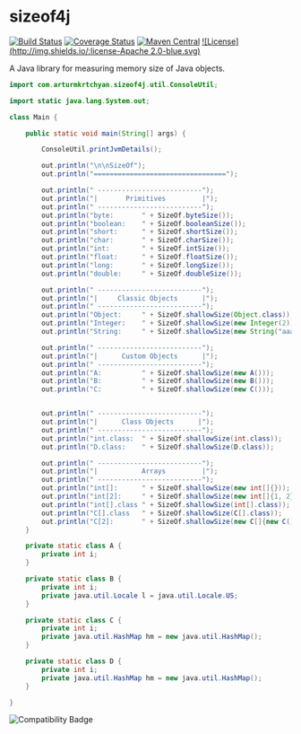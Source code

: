 sizeof4j
========

[![Build Status](https://api.travis-ci.org/repositories/arturmkrtchyan/sizeof4j.png)](https://travis-ci.org/arturmkrtchyan/sizeof4j)
[![Coverage Status](https://img.shields.io/coveralls/arturmkrtchyan/sizeof4j.svg)](https://coveralls.io/r/arturmkrtchyan/sizeof4j)
[![Maven Central](https://maven-badges.herokuapp.com/maven-central/com.arturmkrtchyan.sizeof4j/sizeof4j/badge.svg)](https://maven-badges.herokuapp.com/maven-central/com.arturmkrtchyan.sizeof4j/sizeof4j)
[![License](http://img.shields.io/:license-Apache 2.0-blue.svg)](https://raw.githubusercontent.com/arturmkrtchyan/iban4j/master/LICENSE.txt)

A Java library for measuring memory size of Java objects.

```java
import com.arturmkrtchyan.sizeof4j.util.ConsoleUtil;

import static java.lang.System.out;

class Main {

    public static void main(String[] args) {

        ConsoleUtil.printJvmDetails();

        out.println("\n\nSizeOf");
        out.println("=================================");

        out.println(" --------------------------");
        out.println("|       Primitives         |");
        out.println(" --------------------------");
        out.println("byte:       " + SizeOf.byteSize());
        out.println("boolean:    " + SizeOf.booleanSize());
        out.println("short:      " + SizeOf.shortSize());
        out.println("char:       " + SizeOf.charSize());
        out.println("int:        " + SizeOf.intSize());
        out.println("float:      " + SizeOf.floatSize());
        out.println("long:       " + SizeOf.longSize());
        out.println("double:     " + SizeOf.doubleSize());

        out.println(" --------------------------");
        out.println("|     Classic Objects      |");
        out.println(" --------------------------");
        out.println("Object:     " + SizeOf.shallowSize(Object.class));
        out.println("Integer:    " + SizeOf.shallowSize(new Integer(2)));
        out.println("String:     " + SizeOf.shallowSize(new String("aaa")));

        out.println(" --------------------------");
        out.println("|      Custom Objects      |");
        out.println(" --------------------------");
        out.println("A:          " + SizeOf.shallowSize(new A()));
        out.println("B:          " + SizeOf.shallowSize(new B()));
        out.println("C:          " + SizeOf.shallowSize(new C()));


        out.println(" --------------------------");
        out.println("|      Class Objects      |");
        out.println(" --------------------------");
        out.println("int.class:  " + SizeOf.shallowSize(int.class));
        out.println("D.class:    " + SizeOf.shallowSize(D.class));

        out.println(" --------------------------");
        out.println("|           Arrays         |");
        out.println(" --------------------------");
        out.println("int[]:      " + SizeOf.shallowSize(new int[]{}));
        out.println("int[2]:     " + SizeOf.shallowSize(new int[]{1, 2}));
        out.println("int[].class " + SizeOf.shallowSize(int[].class));
        out.println("C[].class   " + SizeOf.shallowSize(C[].class));
        out.println("C[2]:       " + SizeOf.shallowSize(new C[]{new C(), new C()}));
    }

    private static class A {
        private int i;
    }

    private static class B {
        private int i;
        private java.util.Locale l = java.util.Locale.US;
    }

    private static class C {
        private int i;
        private java.util.HashMap hm = new java.util.HashMap();
    }

    private static class D {
        private int i;
        private java.util.HashMap hm = new java.util.HashMap();
    }

}
```

![Compatibility Badge](https://java.net/downloads/adoptopenjdk/compat.svg)

